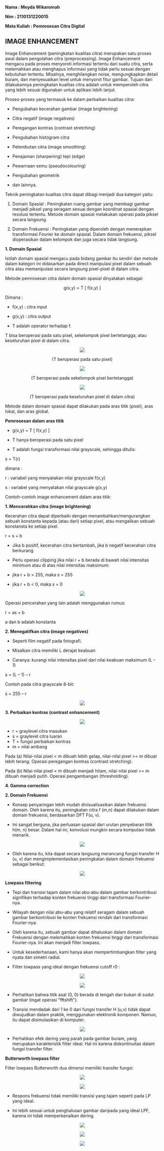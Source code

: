 **Nama : Meyda Wikaromah**

**Nim : 2110131220015**

**Mata Kuliah : Pemrosesan Citra Digital**

## **IMAGE ENHANCEMENT**

Image Enhancement (peningkatan kualitas citra) merupakan satu proses awal dalam pengolahan citra (preprocessing). Image Enhancement mengacu pada proses menyoroti informasi tertentu dari suatu citra, serta melemahkan atau menghapus informasi yang tidak perlu sesuai dengan kebutuhan tertentu. Misalnya, menghilangkan noise, mengungkapkan detail buram, dan menyesuaikan level untuk menyorot fitur gambar. Tujuan dari dilakukannya peningkatan kualitas citra adalah untuk memperoleh citra yang lebih sesuai digunakan untuk aplikasi lebih lanjut.

Proses-proses yang termasuk ke dalam perbaikan kualitas citra:

- Pengubahan kecerahan gambar (image brightening)

- Citra negatif (image negatives)

- Peregangan kontras (contrast stretching)

- Pengubahan histogram citra

- Pelembutan citra (image smoothing)

- Penajaman (sharpening) tepi (edge)

- Pewarnaan semu (pseudocolouring)

- Pengubahan geometrik

- dan lainnya.

Teknik peningkatan kualitas citra dapat dibagi menjadi dua kategori yaitu:

1. Domain Spasial : Peningkatan ruang gambar yang membagi gambar menjadi piksel yang seragam sesuai dengan koordinat spasial dengan resolusi tertentu. Metode domain spasial melakukan operasi pada piksel secara langsung.

2. Domain Frekuensi : Peningkatan yang diperoleh dengan menerapkan transformasi Fourier ke domain spasial. Dalam domain frekuensi, piksel dioperasikan dalam kelompok dan juga secara tidak langsung.

**1. Domain Spasial**

Istilah domain spasial mengacu pada bidang gambar itu sendiri dan metode dalam kategori ini didasarkan pada direct manipulasi pixel dalam sebuah citra atau memanipulasi secara langsung pixel-pixel di dalam citra.

Metode pemrosesan citra dalam domain spasial dinyatakan sebagai:

<p align = "center">
    g(x,y) = T [ f(x,y) ]
</p>

Dimana :

- f(x,y) : citra input

- g(x,y) : citra output

- T adalah operator terhadap f. 

T bisa beroperasi pada satu pixel, sekelompok pixel bertetangga, atau keseluruhan pixel di dalam citra.

<p align = "center">
    <img src = "gambar/T1.png">
</p>

<p align = "center">
    (T beroperasi pada satu pixel)
</p>

<p align = "center">
    <img src = "gambar/T2.png">
</p>

<p align = "center">
    (T beroperasi pada sekelompok pixel bertetangga)
</p>

<p align = "center">
    <img src = "gambar/T3.png">
</p>

<p align = "center">
    (T beroperasi pada keseluruhan pixel di dalam citra)
</p>

Metode dalam domain spasial dapat dilakukan pada aras titik (pixel), aras lokal, dan aras global. 

**Pemrosesan dalam aras titik**

- g(x,y) = T [ f(x,y) ]

- T hanya beroperasi pada satu pixel

- T adalah fungsi transformasi nilai grayscale, sehingga ditulis:

s = T(r)

dimana :

r : variabel yang menyatakan nilai grayscale f(x,y) 

s : variabel yang menyatakan nilai grayscale g(x,y) 

Contoh-contoh image enhancement dalam aras titik:

**1. Mencerahkan citra (image brightening)**

Kecerahan citra dapat diperbaiki dengan menambahkan/mengurangkan sebuah konstanta kepada (atau dari) setiap pixel, atau mengalikan sebuah konstansta ke setiap pixel.

r = s + b

- Jika b positif, kecerahan citra bertambah, jika b negatif kecerahan citra berkurang

- Perlu operasi clipping jika nilai r + b berada di bawah nilai intensitas
minimum atau di atas nilai intensitas maksimum:

- jika r + b > 255, maka s = 255

- jika r + b < 0, maka s = 0

<p align = "center">
    <img src = "gambar/ib1.png">
</p>

Operasi pencerahan yang lain adalah menggunakan rumus:

r = as + b

a dan b adalah konstanta

**2. Menegatifkan citra (image negatives)**

- Seperti film negatif pada fotografi.

- Misalkan citra memiliki L derajat keabuan

- Caranya: kurangi nilai intensitas pixel dari nilai keabuan maksimum (L – 1)

s = (L – 1) – r 

Contoh pada citra grayscale 8-bit:

s = 255 – r

<p align = "center">
    <img src = "gambar/in1.png">
</p>

**3. Perbaikan kontras (contrast enhancement)**

<p align = "center">
    <img src = "gambar/ic1.png">
</p>

- r = graylevel citra masukan
- s = graylevel citra luaran
- T = fungsi perbaikan kontras
- m = nilai ambang

Pada (a) Nilai-nilai pixel < m dibuah lebih gelap, nilai-nilai pixel >= m dibuat lebih terang. Operasi peregangan kontras (contrast stretching).

Pada (b) Nilai-nilai pixel < m dibuah menjadi hitam, nilai-nilai pixel >= m dibuah menjadi putih. Operasi pengambangan (thresholding).


**4. Gamma correction**

**2. Domain Frekuensi**

- Konsep penyaringan lebih mudah divisualisasikan dalam frekuensi
domain. Oleh karena itu, peningkatan citra f (m,n) dapat dilakukan
dalam domain frekuensi, berdasarkan DFT F(u, v).

- Ini sangat berguna, jika perluasan spasial dari urutan penyebaran titik h(m, n) besar. Dalam hal ini, konvolusi mungkin secara komputasi tidak menarik.

<p align = "center">
    <img src = "gambar/fd1.png">
</p>

- Oleh karena itu, kita dapat secara langsung merancang fungsi transfer H (u, v) dan
mengimplementasikan peningkatan dalam domain frekuensi sebagai
berikut:

<p align = "center">
    <img src = "gambar/fd2.png">
</p>

**Lowpass filtering**

- Tepi dan transisi tajam dalam nilai abu-abu dalam gambar berkontribusi
signifikan terhadap konten frekuensi tinggi dari transformasi Fourier-nya.

- Wilayah dengan nilai abu-abu yang relatif seragam dalam sebuah gambar berkontribusi
ke konten frekuensi rendah dari transformasi Fourier-nya.

- Oleh karena itu, sebuah gambar dapat dihaluskan dalam domain Frekuensi dengan
melemahkan konten frekuensi tinggi dari transformasi Fourier-nya.
Ini akan menjadi filter lowpass.

- Untuk kesederhanaan, kami hanya akan mempertimbangkan filter yang nyata
dan simetri radial.

- Filter lowpass yang ideal dengan frekuensi cutoff r0 :

<p align = "center">
    <img src = "gambar/fd3.png">
</p>

<p align = "center">
    <img src = "gambar/fd4.png">
</p>

- Perhatikan bahwa titik asal (0, 0) berada di tengah dan bukan di sudut
gambar (ingat operasi "fftshift").

- Transisi mendadak dari 1 ke 0 dari fungsi transfer
H (u,v) tidak dapat diwujudkan dalam praktik, menggunakan elektronik
komponen. Namun, itu dapat disimulasikan di komputer.

<p align = "center">
    <img src = "gambar/fd5.png">
</p>

- Perhatikan efek dering yang parah pada gambar buram, yang
merupakan karakteristik filter ideal. Hal ini karena diskontinuitas
dalam fungsi transfer filter.

**Butterworth lowpass filter**

Filter lowpass Butterworth dua dimensi memiliki transfer
fungsi:

<p align = "center">
    <img src = "gambar/fd6.png">
</p>

<p align = "center">
    <img src = "gambar/fd7.png">
</p>

- Respons frekuensi tidak memiliki transisi yang tajam seperti pada
LP yang ideal.

- Ini lebih sesuai untuk penghalusan gambar daripada yang ideal
LPF, karena ini tidak memperkenalkan dering.

<p align = "center">
    <img src = "gambar/fd8.png">
</p>

<p align = "center">
    <img src = "gambar/fd9.png">
</p>

<p align = "center">
    <img src = "gambar/fd10.png">
</p>

